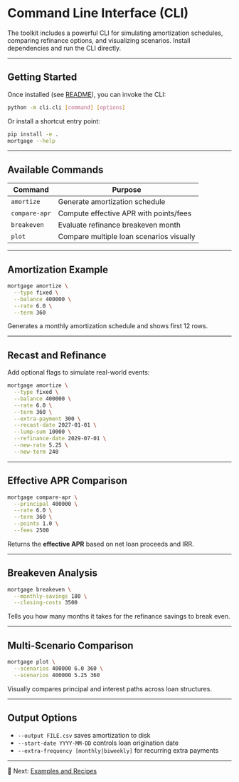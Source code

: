 # Command Line Interface (CLI)

The toolkit includes a powerful CLI for simulating amortization schedules, comparing refinance options, and visualizing scenarios. Install dependencies and run the CLI directly.

---

## Getting Started

Once installed (see [README](index.md)), you can invoke the CLI:

```bash
python -m cli.cli [command] [options]
```

Or install a shortcut entry point:

```bash
pip install -e .
mortgage --help
```

---

## Available Commands

| Command            | Purpose                                   |
|--------------------|-------------------------------------------|
| `amortize`         | Generate amortization schedule            |
| `compare-apr`      | Compute effective APR with points/fees    |
| `breakeven`        | Evaluate refinance breakeven month        |
| `plot`             | Compare multiple loan scenarios visually  |

---

## Amortization Example

```bash
mortgage amortize \
  --type fixed \
  --balance 400000 \
  --rate 6.0 \
  --term 360
```

Generates a monthly amortization schedule and shows first 12 rows.

---

## Recast and Refinance

Add optional flags to simulate real-world events:

```bash
mortgage amortize \
  --type fixed \
  --balance 400000 \
  --rate 6.0 \
  --term 360 \
  --extra-payment 300 \
  --recast-date 2027-01-01 \
  --lump-sum 10000 \
  --refinance-date 2029-07-01 \
  --new-rate 5.25 \
  --new-term 240
```

---

## Effective APR Comparison

```bash
mortgage compare-apr \
  --principal 400000 \
  --rate 6.0 \
  --term 360 \
  --points 1.0 \
  --fees 2500
```

Returns the **effective APR** based on net loan proceeds and IRR.

---

## Breakeven Analysis

```bash
mortgage breakeven \
  --monthly-savings 180 \
  --closing-costs 3500
```

Tells you how many months it takes for the refinance savings to break even.

---

## Multi-Scenario Comparison

```bash
mortgage plot \
  --scenarios 400000 6.0 360 \
  --scenarios 400000 5.25 360 
```

Visually compares principal and interest paths across loan structures.

---

## Output Options

- `--output FILE.csv` saves amortization to disk
- `--start-date YYYY-MM-DD` controls loan origination date
- `--extra-frequency [monthly|biweekly]` for recurring extra payments

---

📎 Next: [Examples and Recipes](examples.md)
